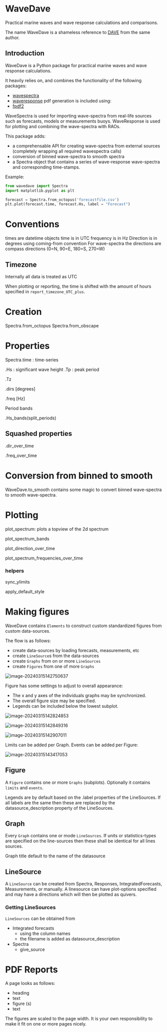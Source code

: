 # WaveDave
Practical marine waves and wave response calculations and comparisons.

The name WaveDave is a shameless reference to [DAVE](https://usedave.nl) from the same author.



## Introduction

WaveDave is a Python package for practical marine waves and wave response calculations.

It heavily relies on, and combines the functionality of the following packages:
- [wavespectra](https://wavespectra.readthedocs.io/en/latest/)
- [waveresponse](https://docs.4insight.io/waveresponse/python/latest/index.html)
pdf generation is included using:
- [fpdf2](https://github.com/py-pdf/fpdf2)


WaveSpectra is used for importing wave-spectra from real-life sources such as forecasts, models or measurements buoys.
WaveResponse is used for plotting and combining the wave-spectra with RAOs.

This package adds:
- a comprehensable API for creating wave-spectra from external sources (completely wrapping all required wavespectra calls)
- conversion of binned wave-spectra to smooth spectra
- a Spectra object that contains a series of wave-response wave-spectra and corresponding time-stamps.

Example:

```python
from wavedave import Spectra
import matplotlib.pyplot as plt

forecast = Spectra.from_octopus('forecastfile.csv')
plt.plot(forecast.time, forecast.Hs, label = "Forecast")
```

# Conventions

times are datetime objects
time is in UTC
frequency is in Hz
Direction is in degrees using coming-from convention
For wave-spectra the directions are compass directions (0=N, 90=E, 180=S, 270=W)



## Timezone

Internally all data is treated as UTC

When plotting or reporting, the time is shifted with the amount of hours specified in `report_timezone_UTC_plus`.





# Creation

Spectra.from_octopus
Spectra.from_obscape

# Properties

Spectra.time : time-series

.Hs : significant wave height
.Tp : peak period

.Tz

.dirs [degrees]

.freq [Hz]



Period bands

.Hs_bands(split_periods)



## Squashed properties

.dir_over_time

.freq_over_time










# Conversion from binned to smooth
WaveDave.to_smooth contains some magic to convert binned wave-spectra to smooth wave-spectra.

# Plotting

plot_spectrum: plots a topview of the 2d spectrum

plot_spectrum_bands

plot_direction_over_time

plot_spectrum_frequencies_over_time


### helpers

sync_ylimits

apply_default_style





# Making figures

WaveDave contains `Elements` to construct custom standardized figures from custom data-sources. 

The flow is as follows:

- create data-sources by loading forecasts, measurements, etc
- create `LineSource`s from the data-sources
- create `Graphs` from on or more `LineSources`
- create `Figures` from one of more `Graphs`

![image-20240315142750637](./image-20240315142750637.png)

Figure has some settings to adjust to overall appearance:

- The x and y axes of the individuals graphs may be synchronized.
- The overall figure size may be specified. 
- Legends can be included below the lowest subplot.

![image-20240315142824853](./image-20240315142824853.png)

![image-20240315142849316](./image-20240315142849316.png)

![image-20240315142907011](./image-20240315142907011.png)



Limits can be added per Graph. Events can be added per Figure:

![image-20240315143417053](./image-20240315143417053.png)

## Figure

A `Figure` contains one or more `Graphs` (subplots). Optionally it contains `limits` and `events`. 

Legends are by default based on the .label properties of the LineSources. If all labels are the same then these are replaced by the datasource_description property of the LineSources.

## Graph

Every `Graph` contains one or mode `LineSources`.  If units or statistics-types are specified on the line-sources then these shall be identical for all lines sources.

Graph title default to the name of the datasource

## LineSource

A `LineSource` can be created from Spectra, Responses, IntegratedForecasts, Measurements, or manually. A linesource can have plot-options specified and may have a directions which will then be plotted as quivers.



### Getting LineSources

`LineSources` can be obtained from

- Integrated forecasts
  - using the column names
  - the filename is added as datasource_description
- Spectra
  - give_source



# PDF Reports

A page looks as follows:

- heading
- text
- figure (s)
- text

The figures are scaled to the page width. It is your own responsibility to make it fit on one or more pages nicely.
